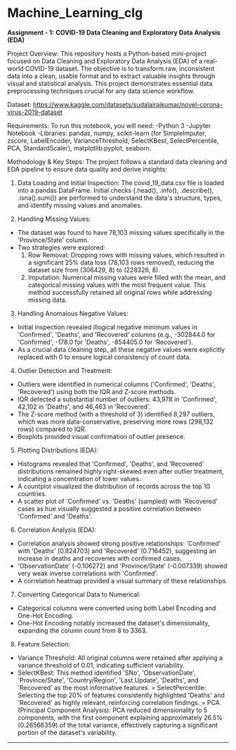 # Machine_Learning_clg

**Assignment - 1:**
**COVID-19 Data Cleaning and Exploratory Data Analysis (EDA)**

Project Overview:
  This repository hosts a Python-based mini-project focused on Data Cleaning and Exploratory Data Analysis (EDA) of a real-world COVID-19 dataset. The objective is to transform raw, inconsistent data into a clean, usable format and to extract valuable insights    through visual and statistical analysis. This project demonstrates essential data preprocessing techniques crucial for any data science workflow.

Dataset: https://www.kaggle.com/datasets/sudalairajkumar/novel-corona-virus-2019-dataset

Requirements:
To run this notebook, you will need:
-Python 3 
-Jupyter Notebook 
-Libraries: 
  pandas, numpy, scikit-learn (for SimpleImputer, zscore, LabelEncoder, VarianceThreshold, SelectKBest, SelectPercentile, PCA, StandardScaler), matplotlib.pyplot, seaborn.

Methodology & Key Steps:
  The project follows a standard data cleaning and EDA pipeline to ensure data quality and derive insights:

1. Data Loading and Initial Inspection:
  The covid_19_data.csv file is loaded into a pandas DataFrame.
  Initial checks (.head(), .info(), .describe(), .isna().sum()) are performed to understand the data's structure, types, and identify missing values and anomalies.

2. Handling Missing Values:
- The dataset was found to have 78,103 missing values specifically in the 'Province/State' column.
- Two strategies were explored:
    1. Row Removal: Dropping rows with missing values, which resulted in a significant 25% data loss (78,103 rows removed), reducing the dataset size from (306429, 8) to (228326, 8).
    2. Imputation: Numerical missing values were filled with the mean, and categorical missing values with the most frequent value. This method successfully retained all original rows while addressing missing data.

3. Handling Anomalous Negative Values:
  - Initial inspection revealed illogical negative minimum values in 'Confirmed', 'Deaths', and 'Recovered' columns (e.g., -302844.0 for 'Confirmed', -178.0 for 'Deaths', -854405.0 for 'Recovered').
  - As a crucial data cleaning step, all these negative values were explicitly replaced with 0 to ensure logical consistency of count data.

4. Outlier Detection and Treatment:
  - Outliers were identified in numerical columns ('Confirmed', 'Deaths', 'Recovered') using both the IQR and Z-score methods.
  - IQR detected a substantial number of outliers: 43,978 in 'Confirmed', 42,102 in 'Deaths', and 46,463 in 'Recovered'.
  - The Z-score method (with a threshold of 3) identified 8,297 outliers, which was more data-conservative, preserving more rows (298,132 rows) compared to IQR.
  - Boxplots provided visual confirmation of outlier presence.

5. Plotting Distributions (EDA):
  - Histograms revealed that 'Confirmed', 'Deaths', and 'Recovered' distributions remained highly right-skewed even after outlier treatment, indicating a concentration of lower values.
  - A countplot visualized the distribution of records across the top 10 countries.
  - A scatter plot of 'Confirmed' vs. 'Deaths' (sampled) with 'Recovered' cases as hue visually suggested a positive correlation between 'Confirmed' and 'Deaths'.

6. Correlation Analysis (EDA):
  - Correlation analysis showed strong positive relationships: 'Confirmed' with 'Deaths' (0.824703) and 'Recovered' (0.716452), suggesting an increase in deaths and recoveries with confirmed cases.
  - 'ObservationDate' (-0.106272) and 'Province/State' (-0.007339) showed very weak inverse correlations with 'Confirmed'.
  - A correlation heatmap provided a visual summary of these relationships.

7. Converting Categorical Data to Numerical:
  - Categorical columns were converted using both Label Encoding and One-Hot Encoding.
  - One-Hot Encoding notably increased the dataset's dimensionality, expanding the column count from 8 to 3363.

8. Feature Selection:
  - Variance Threshold: All original columns were retained after applying a variance threshold of 0.01, indicating sufficient variability.
  - SelectKBest: This method identified 'SNo', 'ObservationDate', 'Province/State', 'Country/Region', 'Last Update', 'Deaths', and 'Recovered' as the most informative features.
  = SelectPercentile: Selecting the top 20% of features consistently highlighted 'Deaths' and 'Recovered' as highly relevant, reinforcing correlation findings.
  = PCA (Principal Component Analysis): PCA reduced dimensionality to 5 components, with the first component explaining approximately 26.5% (0.26566359) of the total variance, effectively capturing a significant portion of the dataset's variability.

----------------------------------------------------------------------------------------------------------------------------------------------------------------------------------------------------------------------------------------------------------------------
